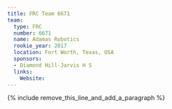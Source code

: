 ```yaml
---
title: FRC Team 6671
team:
  type: FRC
  number: 6671
  name: Adamas Robotics
  rookie_year: 2017
  location: Fort Worth, Texas, USA
  sponsors:
  - Diamond Hill-Jarvis H S
  links:
    Website:
---
```


{% include remove_this_line_and_add_a_paragraph %}
